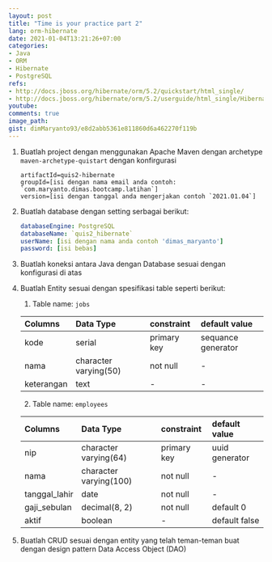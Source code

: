 ```yaml
---
layout: post
title: "Time is your practice part 2"
lang: orm-hibernate
date: 2021-01-04T13:21:26+07:00
categories:
- Java
- ORM
- Hibernate
- PostgreSQL
refs: 
- http://docs.jboss.org/hibernate/orm/5.2/quickstart/html_single/
- http://docs.jboss.org/hibernate/orm/5.2/userguide/html_single/Hibernate_User_Guide.html
youtube: 
comments: true
image_path: 
gist: dimMaryanto93/e8d2abb5361e811860d6a462270f119b
---
```


1. Buatlah project dengan menggunakan Apache Maven dengan archetype `maven-archetype-quistart` dengan konfirgurasi 
    ```properties
    artifactId=quis2-hibernate
    groupId=[isi dengan nama email anda contoh: `com.maryanto.dimas.bootcamp.latihan`]
    version=[isi dengan tanggal anda mengerjakan contoh `2021.01.04`]
    ```

2. Buatlah database dengan setting serbagai berikut:
    ```yaml
    databaseEngine: PostgreSQL
    databaseName: `quis2_hibernate`
    userName: [isi dengan nama anda contoh 'dimas_maryanto']
    password: [isi bebas]
    ```

3. Buatlah koneksi antara Java dengan Database sesuai dengan konfigurasi di atas

4. Buatlah Entity sesuai dengan spesifikasi table seperti berikut:
    1. Table name: `jobs`

    | Columns       | Data Type             | constraint    | default value         |
    | :---          | :---                  | :---          | :---                  |
    | kode          | serial                | primary key   | sequance generator    |
    | nama          | character varying(50) | not null      | -                     |
    | keterangan    | text                  | -             | -                     |

    2. Table name: `employees`

    | Columns       | Data Type             | constraint    | default value         |
    | :---          | :---                  | :---          | :---                  |
    | nip           | character varying(64) | primary key   | uuid generator        |
    | nama          | character varying(100)| not null      | -                     |
    | tanggal_lahir | date                  | not null      | -                     |
    | gaji_sebulan  | decimal(8, 2)         | not null      | default 0             |
    | aktif         | boolean               | -             | default false         |

5. Buatlah CRUD sesuai dengan entity yang telah teman-teman buat dengan design pattern Data Access Object (DAO)